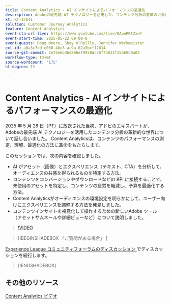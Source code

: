 ```yaml
---
title: Content Analytics - AI インサイトによるパフォーマンスの最適化
description: Adobeの最先端 AI テクノロジーを活用した、コンテンツ分析の変革の世界について掘り下げる、洞察に満ちた 1 時間のウェビナーにご参加ください。 このセッションでは、コンテンツ分析によって、コンテンツのパフォーマンスを測定、理解、最適化する方法に革命を起こす方法について説明します。
kt: KT-17641
solution: Customer Journey Analytics
feature: Content Analytics
event-cta-url-live: https://www.youtube.com/live/0ApnRRtZxeY
event-start-time: 2025-05-22 09:00-8
event-guests: Doug Moore, Shay O'Reilly, Jennifer Werkmeister
exl-id: a0a3c7dd-e060-4be8-ac9a-02a3bcf12614
source-git-commit: 2e75e6b36e806ef9958dc76f7b832f15b69d8a02
workflow-type: tm+mt
source-wordcount: '175'
ht-degree: 1%

---
```


# Content Analytics - AI インサイトによるパフォーマンスの最適化

2025 年 5 月 28 日（PT）に放送された当初、アドビのエキスパートが、Adobeの最先端 AI テクノロジーを活用したコンテンツ分析の革新的な世界について話し合いました。 Content Analyticsは、コンテンツのパフォーマンスの測定、理解、最適化の方法に革命をもたらします。

このセッションでは、次の内容を確認しました。

* AI がアセット（画像）とエクスペリエンス（テキスト、CTA）を分析して、オーディエンスの共感を得られるものを特定する方法。
* コンテンツをコンバージョンやダウンロードなどの KPI に接続することで、未使用のアセットを特定し、コンテンツの疲労を軽減し、予算を最適化する方法。
* Content Analyticsがオーディエンスの環境設定を明らかにして、ユーザー向けにエクスペリエンスを調整する方法を発見しました。
* コンテンツインサイトを視覚化して操作するための新しいAdobe ツール（アセットサムネールや詳細ビューなど）について説明しました。

>[!VIDEO](https://video.tv.adobe.com/v/3460420/?quality=12&learn=on)

>[!BEGINSHADEBOX  「ご質問がある場合」 ]

[Experience League コミュニティフォーラムのディスカッション ](https://experienceleaguecommunities.adobe.com/t5/adobe-analytics-discussions/adobe-experience-league-live-content-analytics-optimize/m-p/756741#M4712) でディスカッションを続行します。

>[!ENDSHADEBOX]

## その他のリソース

[Content Analytics ビデオ ](https://experienceleague.adobe.com/en/docs/customer-journey-analytics-learn/tutorials/content-analytics/introduction-to-content-analytics)
